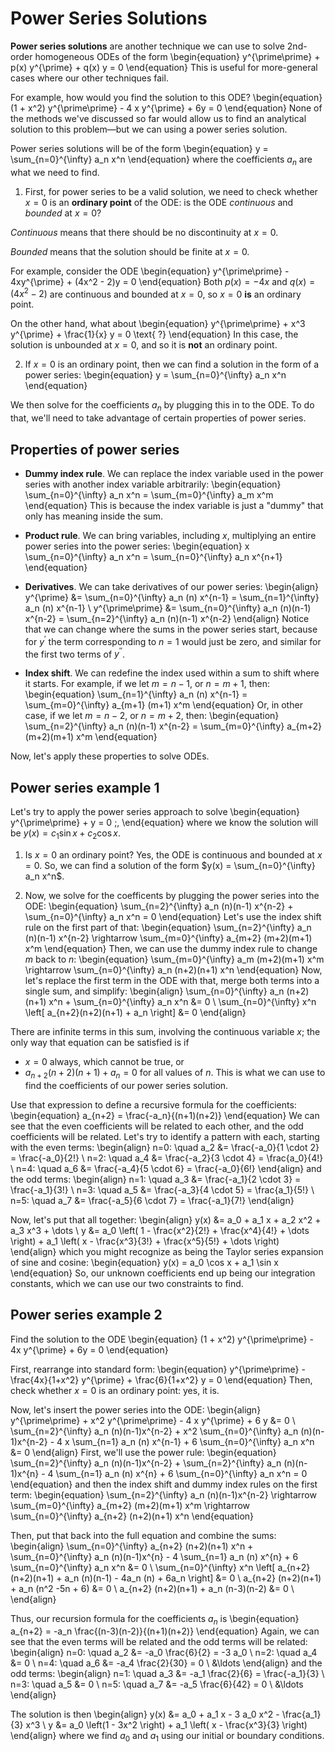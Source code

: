 # Power Series Solutions

**Power series solutions** are another technique we can use to solve 2nd-order homogeneous ODEs of the form
\begin{equation}
y^{\prime\prime} + p(x) y^{\prime} + q(x) y = 0
\end{equation}
This is useful for more-general cases where our other techniques fail.

For example, how would you find the solution to this ODE?
\begin{equation}
(1 + x^2) y^{\prime\prime} - 4 x y^{\prime} + 6y = 0
\end{equation}
None of the methods we've discussed so far would allow us to find an analytical solution to this problem—but we can using a power series solution. 

Power series solutions will be of the form
\begin{equation}
y = \sum_{n=0}^{\infty} a_n x^n
\end{equation}
where the coefficients $a_n$ are what we need to find.

1. First, for power series to be a valid solution, we need to check whether $x=0$ is an **ordinary point** of the ODE: is the ODE *continuous* and *bounded* at $x=0$?

*Continuous* means that there should be no discontinuity at $x=0$. 

*Bounded* means that the solution should be finite at $x=0$.

For example, consider the ODE
\begin{equation}
y^{\prime\prime} - 4xy^{\prime} + (4x^2 - 2)y = 0
\end{equation}
Both $p(x) = -4x$ and $q(x) = (4x^2 - 2)$ are continuous and bounded at $x=0$, so $x=0$ **is** an ordinary point.

On the other hand, what about 
\begin{equation}
y^{\prime\prime} + x^3 y^{\prime} + \frac{1}{x} y = 0 \text{ ?}
\end{equation}
In this case, the solution is unbounded at $x=0$, and so it is **not** an ordinary point.

2. If $x=0$ is an ordinary point, then we can find a solution in the form of a power series:
\begin{equation}
y = \sum_{n=0}^{\infty} a_n x^n
\end{equation}

We then solve for the coefficients $a_n$ by plugging this in to the ODE. To do that, we'll need to take advantage of certain properties of power series.

## Properties of power series

- **Dummy index rule**. We can replace the index variable used in the power series with another index variable arbitrarily:
\begin{equation}
\sum_{n=0}^{\infty} a_n x^n = \sum_{m=0}^{\infty} a_m x^m
\end{equation}
This is because the index variable is just a "dummy" that only has meaning inside the sum.

- **Product rule**. We can bring variables, including $x$, multiplying an entire power series into the power series:
\begin{equation}
x \sum_{n=0}^{\infty} a_n x^n = \sum_{n=0}^{\infty} a_n x^{n+1}
\end{equation}

- **Derivatives**. We can take derivatives of our power series:
\begin{align}
y^{\prime} &= \sum_{n=0}^{\infty} a_n (n) x^{n-1} = \sum_{n=1}^{\infty} a_n (n) x^{n-1} \\
y^{\prime\prime} &= \sum_{n=0}^{\infty} a_n (n)(n-1) x^{n-2} = \sum_{n=2}^{\infty} a_n (n)(n-1) x^{n-2}
\end{align}
Notice that we can change where the sums in the power series start, because for $y^{\prime}$ the term corresponding to $n=1$ would just be zero, and similar for the first two terms of $y^{\prime\prime}$.

- **Index shift**. We can redefine the index used within a sum to shift where it starts. For example, if we let $m=n-1$, or $n=m+1$, then:
\begin{equation}
\sum_{n=1}^{\infty} a_n (n) x^{n-1} = \sum_{m=0}^{\infty} a_{m+1} (m+1) x^m
\end{equation}
Or, in other case, if we let $m=n-2$, or $n=m+2$, then:
\begin{equation}
\sum_{n=2}^{\infty} a_n (n)(n-1) x^{n-2} = \sum_{m=0}^{\infty} a_{m+2} (m+2)(m+1) x^m
\end{equation}

Now, let's apply these properties to solve ODEs.

## Power series example 1

Let's try to apply the power series approach to solve
\begin{equation}
y^{\prime\prime} + y = 0 \;,
\end{equation}
where we know the solution will be $y(x) = c_1 \sin x + c_2 \cos x$.

1. Is $x=0$ an ordinary point? Yes, the ODE is continuous and bounded at $x=0$.
So, we can find a solution of the form $y(x) = \sum_{n=0}^{\infty} a_n x^n$.

2. Now, we solve for the coefficents by plugging the power series into the ODE:
\begin{equation}
\sum_{n=2}^{\infty} a_n (n)(n-1) x^{n-2} + \sum_{n=0}^{\infty} a_n x^n = 0
\end{equation}
Let's use the index shift rule on the first part of that:
\begin{equation}
\sum_{n=2}^{\infty} a_n (n)(n-1) x^{n-2} \rightarrow \sum_{m=0}^{\infty} a_{m+2} (m+2)(m+1) x^m
\end{equation}
Then, we can use the dummy index rule to change $m$ back to $n$:
\begin{equation}
\sum_{m=0}^{\infty} a_m (m+2)(m+1) x^m \rightarrow \sum_{n=0}^{\infty} a_n (n+2)(n+1) x^n
\end{equation}
Now, let's replace the first term in the ODE with that, merge both terms into a single sum, and simplify:
\begin{align}
\sum_{n=0}^{\infty} a_n (n+2)(n+1) x^n + \sum_{n=0}^{\infty} a_n x^n &= 0 \\
\sum_{n=0}^{\infty} x^n \left[ a_{n+2}(n+2)(n+1) + a_n \right] &= 0
\end{align}

There are infinite terms in this sum, involving the continuous variable $x$; the only way that equation can be satisfied is if

- $x=0$ always, which cannot be true, or
- $a_{n+2}(n+2)(n+1) + a_n = 0$ for all values of $n$. This is what we can use to find the coefficients of our power series solution.

Use that expression to define a recursive formula for the coefficients:
\begin{equation}
a_{n+2} = \frac{-a_n}{(n+1)(n+2)}
\end{equation}
We can see that the even coefficients will be related to each other, and the odd coefficients will be related. Let's try to identify a pattern with each, starting with the even terms:
\begin{align}
n=0: \quad a_2 &= \frac{-a_0}{1 \cdot 2} = \frac{-a_0}{2!} \\
n=2: \quad a_4 &= \frac{-a_2}{3 \cdot 4} = \frac{a_0}{4!} \\
n=4: \quad a_6 &= \frac{-a_4}{5 \cdot 6} = \frac{-a_0}{6!}
\end{align}
and the odd terms:
\begin{align}
n=1: \quad a_3 &= \frac{-a_1}{2 \cdot 3} = \frac{-a_1}{3!} \\
n=3: \quad a_5 &= \frac{-a_3}{4 \cdot 5} = \frac{a_1}{5!} \\
n=5: \quad a_7 &= \frac{-a_5}{6 \cdot 7} = \frac{-a_1}{7!}
\end{align}

Now, let's put that all together:
\begin{align}
y(x) &= a_0 + a_1 x + a_2 x^2 + a_3 x^3 + \dots \\
y &= a_0 \left( 1 - \frac{x^2}{2!} + \frac{x^4}{4!} + \dots \right) + a_1 \left( x - \frac{x^3}{3!} + \frac{x^5}{5!} + \dots \right)
\end{align}
which you might recognize as being the Taylor series expansion of sine and cosine:
\begin{equation}
y(x) = a_0 \cos x + a_1 \sin x
\end{equation}
So, our unknown coefficients end up being our integration constants, which we can use our two constraints to find.

## Power series example 2

Find the solution to the ODE
\begin{equation}
(1 + x^2) y^{\prime\prime} - 4x y^{\prime} + 6y = 0
\end{equation}

First, rearrange into standard form:
\begin{equation}
y^{\prime\prime} - \frac{4x}{1+x^2} y^{\prime} + \frac{6}{1+x^2} y = 0
\end{equation}
Then, check whether $x=0$ is an ordinary point: yes, it is.

Now, let's insert the power series into the ODE:
\begin{align}
y^{\prime\prime} + x^2 y^{\prime\prime} - 4 x y^{\prime} + 6 y &= 0 \\
\sum_{n=2}^{\infty} a_n (n)(n-1)x^{n-2} + x^2 \sum_{n=0}^{\infty} a_n (n)(n-1)x^{n-2} - 4 x \sum_{n=1} a_n (n) x^{n-1} + 6 \sum_{n=0}^{\infty} a_n x^n &= 0
\end{align}
First, we'll use the power rule:
\begin{equation}
\sum_{n=2}^{\infty} a_n (n)(n-1)x^{n-2} + \sum_{n=2}^{\infty} a_n (n)(n-1)x^{n} - 4 \sum_{n=1} a_n (n) x^{n} + 6 \sum_{n=0}^{\infty} a_n x^n = 0
\end{equation}
and then the index shift and dummy index rules on the first term:
\begin{equation}
\sum_{n=2}^{\infty} a_n (n)(n-1)x^{n-2} \rightarrow \sum_{m=0}^{\infty} a_{m+2} (m+2)(m+1) x^m \rightarrow \sum_{n=0}^{\infty} a_{n+2} (n+2)(n+1) x^n
\end{equation}

Then, put that back into the full equation and combine the sums:
\begin{align}
\sum_{n=0}^{\infty} a_{n+2} (n+2)(n+1) x^n + \sum_{n=0}^{\infty} a_n (n)(n-1)x^{n}  - 4 \sum_{n=1} a_n (n) x^{n} + 6 \sum_{n=0}^{\infty} a_n x^n &= 0 \\
\sum_{n=0}^{\infty} x^n \left[ a_{n+2} (n+2)(n+1) + a_n (n)(n-1) - 4a_n (n) + 6a_n \right] &= 0 \\
a_{n+2} (n+2)(n+1) + a_n (n^2 -5n + 6) &= 0 \\
a_{n+2} (n+2)(n+1) + a_n (n-3)(n-2) &= 0 \\
\end{align}

Thus, our recursion formula for the coefficients $a_n$ is
\begin{equation}
a_{n+2} = -a_n \frac{(n-3)(n-2)}{(n+1)(n+2)}
\end{equation}
Again, we can see that the even terms will be related and the odd terms will be related:
\begin{align}
n=0: \quad a_2 &= -a_0 \frac{6}{2} = -3 a_0 \\
n=2: \quad a_4 &= 0 \\
n=4: \quad a_6 &= -a_4 \frac{2}{30} = 0 \\
&\ldots
\end{align}
and the odd terms:
\begin{align}
n=1: \quad a_3 &= -a_1 \frac{2}{6} = \frac{-a_1}{3} \\
n=3: \quad a_5 &= 0 \\
n=5: \quad a_7 &= -a_5 \frac{6}{42} = 0 \\
&\ldots
\end{align}

The solution is then
\begin{align}
y(x) &= a_0 + a_1 x - 3 a_0 x^2 - \frac{a_1}{3} x^3 \\
y &= a_0 \left(1 - 3x^2 \right) + a_1 \left( x - \frac{x^3}{3} \right)
\end{align}
where we find $a_0$ and $a_1$ using our initial or boundary conditions.
